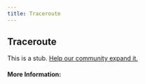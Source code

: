 ```yaml
---
title: Traceroute
---
```


## Traceroute

This is a stub. [Help our community expand it.](https://github.com/freeCodeCamp/guide-articles/tree/master/articles/Security/Traceroute/index.md)

<!-- The article goes here, in GitHub-flavored Markdown. Feel free to add YouTube videos, images, and CodePen/JSBin embeds  -->

#### More Information:
<!-- Please add any articles you think might be helpful to read before writing the article -->


